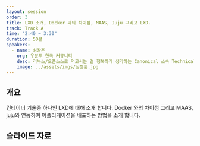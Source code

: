 ```yaml
---
layout: session
order: 3
title: LXD 소개, Docker 와의 차이점, MAAS, Juju 그리고 LXD.
track: Track A
time: "2:40 ~ 3:30"
duration: 50분
speakers:
  - name: 심장훈
    org: 우분투 한국 커뮤니티
    desc: 리눅스/오픈소스로 먹고사는 걸 행복하게 생각하는 Canonical 소속 Technical Account Manager.
    image: ../assets/imgs/심장훈.jpg
---
```


## 개요
컨테이너 기술중 하나인 LXD에 대해 소개 합니다. Docker 와의 차이점 그리고 MAAS, juju와 연동하여 어플리케이션을 배포하는 방법을 소개 합니다.
## 슬라이드 자료

